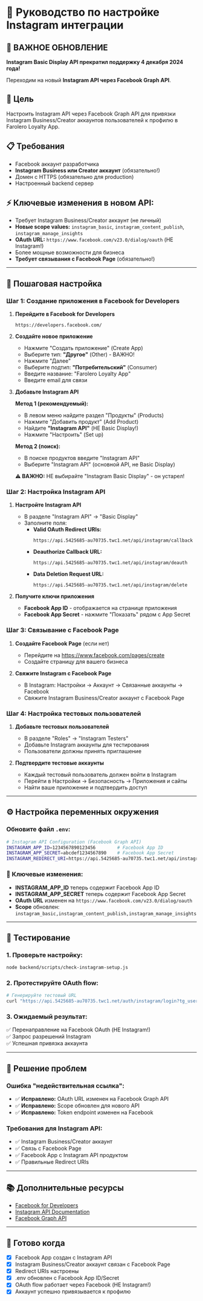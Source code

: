 # 📸 Руководство по настройке Instagram интеграции

## 🚨 ВАЖНОЕ ОБНОВЛЕНИЕ
**Instagram Basic Display API прекратил поддержку 4 декабря 2024 года!**

Переходим на новый **Instagram API через Facebook Graph API**.

## 🎯 Цель
Настроить Instagram API через Facebook Graph API для привязки Instagram Business/Creator аккаунтов пользователей к профилю в Farolero Loyalty App.

## 📋 Требования
- Facebook аккаунт разработчика
- **Instagram Business или Creator аккаунт** (обязательно!)
- Домен с HTTPS (обязательно для production)
- Настроенный backend сервер

## ⚡ Ключевые изменения в новом API:
- Требует Instagram Business/Creator аккаунт (не личный)
- **Новые scope values:** `instagram_basic`, `instagram_content_publish`, `instagram_manage_insights`
- **OAuth URL:** `https://www.facebook.com/v23.0/dialog/oauth` (НЕ Instagram!)
- Более мощные возможности для бизнеса
- **Требует связывания с Facebook Page** (обязательно!)

---

## 🚀 Пошаговая настройка

### Шаг 1: Создание приложения в Facebook for Developers

1. **Перейдите в Facebook for Developers**
   ```
   https://developers.facebook.com/
   ```

2. **Создайте новое приложение**
   - Нажмите "Создать приложение" (Create App)
   - Выберите тип: **"Другое"** (Other) - ВАЖНО!
   - Нажмите "Далее"
   - Выберите подтип: **"Потребительский"** (Consumer)
   - Введите название: "Farolero Loyalty App"
   - Введите email для связи

3. **Добавьте Instagram API**
   
   **Метод 1 (рекомендуемый):**
   - В левом меню найдите раздел "Продукты" (Products)
   - Нажмите "Добавить продукт" (Add Product)
   - Найдите **"Instagram API"** (НЕ Basic Display!)
   - Нажмите "Настроить" (Set up)

   **Метод 2 (поиск):**
   - В поиске продуктов введите "Instagram API"
   - Выберите "Instagram API" (основной API, не Basic Display)

   **⚠️ ВАЖНО:** НЕ выбирайте "Instagram Basic Display" - он устарел!

### Шаг 2: Настройка Instagram API

1. **Настройте Instagram API**
   - В разделе "Instagram API" → "Basic Display"
   - Заполните поля:
     - **Valid OAuth Redirect URIs:**
       ```
       https://api.5425685-au70735.twc1.net/api/instagram/callback
       ```
     - **Deauthorize Callback URL:**
       ```
       https://api.5425685-au70735.twc1.net/api/instagram/deauth
       ```
     - **Data Deletion Request URL:**
       ```
       https://api.5425685-au70735.twc1.net/api/instagram/delete
       ```

2. **Получите ключи приложения**
   - **Facebook App ID** - отображается на странице приложения
   - **Facebook App Secret** - нажмите "Показать" рядом с App Secret

### Шаг 3: Связывание с Facebook Page

1. **Создайте Facebook Page** (если нет)
   - Перейдите на https://www.facebook.com/pages/create
   - Создайте страницу для вашего бизнеса

2. **Свяжите Instagram с Facebook Page**
   - В Instagram: Настройки → Аккаунт → Связанные аккаунты → Facebook
   - Свяжите Instagram Business/Creator аккаунт с Facebook Page

### Шаг 4: Настройка тестовых пользователей

1. **Добавьте тестовых пользователей**
   - В разделе "Roles" → "Instagram Testers"
   - Добавьте Instagram аккаунты для тестирования
   - Пользователи должны принять приглашение

2. **Подтвердите тестовые аккаунты**
   - Каждый тестовый пользователь должен войти в Instagram
   - Перейти в Настройки → Безопасность → Приложения и сайты
   - Найти ваше приложение и подтвердить доступ

---

## ⚙️ Настройка переменных окружения

### Обновите файл `.env`:

```bash
# Instagram API Configuration (Facebook Graph API)
INSTAGRAM_APP_ID=1234567890123456        # Facebook App ID
INSTAGRAM_APP_SECRET=abcdef1234567890    # Facebook App Secret
INSTAGRAM_REDIRECT_URI=https://api.5425685-au70735.twc1.net/api/instagram/callback
```

### 🔑 Ключевые изменения:
- **INSTAGRAM_APP_ID** теперь содержит Facebook App ID
- **INSTAGRAM_APP_SECRET** теперь содержит Facebook App Secret
- **OAuth URL** изменен на `https://www.facebook.com/v23.0/dialog/oauth`
- **Scope** обновлен: `instagram_basic,instagram_content_publish,instagram_manage_insights`

---

## 🧪 Тестирование

### 1. Проверьте настройку:
```bash
node backend/scripts/check-instagram-setup.js
```

### 2. Протестируйте OAuth flow:
```bash
# Генерируйте тестовый URL
curl "https://api.5425685-au70735.twc1.net/auth/instagram/login?tg_user_id=test_123"
```

### 3. Ожидаемый результат:
✅ Перенаправление на Facebook OAuth (НЕ Instagram!)  
✅ Запрос разрешений Instagram  
✅ Успешная привязка аккаунта  

---

## 🚨 Решение проблем

### Ошибка "недействительная ссылка":
- ✅ **Исправлено:** OAuth URL изменен на Facebook Graph API
- ✅ **Исправлено:** Scope обновлен для нового API
- ✅ **Исправлено:** Token endpoint изменен на Facebook

### Требования для Instagram API:
- ✅ Instagram Business/Creator аккаунт
- ✅ Связь с Facebook Page
- ✅ Facebook App с Instagram API продуктом
- ✅ Правильные Redirect URIs

---

## 📚 Дополнительные ресурсы

- [Facebook for Developers](https://developers.facebook.com/)
- [Instagram API Documentation](https://developers.facebook.com/docs/instagram-api/)
- [Facebook Graph API](https://developers.facebook.com/docs/graph-api/)

---

## 🎯 Готово когда
- [x] Facebook App создан с Instagram API
- [x] Instagram Business/Creator аккаунт связан с Facebook Page
- [x] Redirect URIs настроены
- [x] .env обновлен с Facebook App ID/Secret
- [x] OAuth flow работает через Facebook (НЕ Instagram!)
- [x] Аккаунт успешно привязывается к профилю
